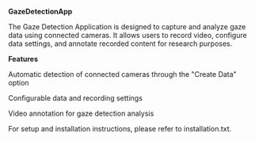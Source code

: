**GazeDetectionApp**

The Gaze Detection Application is designed to capture and analyze gaze data using connected cameras. It allows users to record video, configure data settings, and annotate recorded content for research purposes.

**Features**

Automatic detection of connected cameras through the "Create Data" option

Configurable data and recording settings

Video annotation for gaze detection analysis

For setup and installation instructions, please refer to installation.txt.
